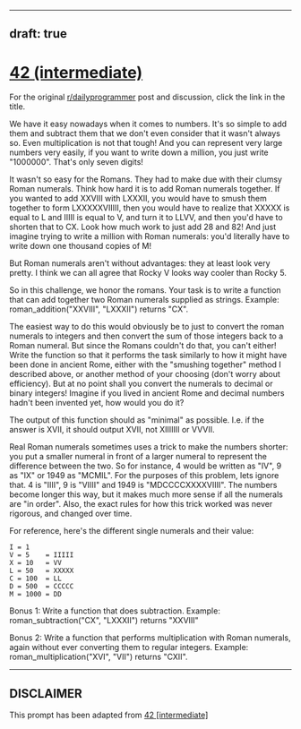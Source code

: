 ---
draft: true
----

# [42 (intermediate)](https://www.reddit.com/r/dailyprogrammer/comments/sobuc/4232012_challenge_42_intermediate/)

For the original [r/dailyprogrammer](https://www.reddit.com/r/dailyprogrammer/) post and discussion, click the link in the title.

We have it easy nowadays when it comes to numbers. It's so simple to add them and subtract them that we don't even consider that it wasn't always so. Even multiplication is not that tough! And you can represent very large numbers very easily, if you want to write down a million, you just write "1000000". That's only seven digits!

It wasn't so easy for the Romans. They had to make due with their clumsy Roman numerals. Think how hard it is to add Roman numerals together. If you wanted to add XXVIII with LXXXII, you would have to smush them together to form LXXXXXVIIIII, then you would have to realize that XXXXX is equal to L and IIIII is equal to V, and turn it to LLVV, and then you'd have to shorten that to CX. Look how much work to just add 28 and 82! And just imagine trying to write a million with Roman numerals: you'd literally have to write down one thousand copies of M!

But Roman numerals aren't without advantages: they at least look very pretty. I think we can all agree that Rocky V looks way cooler than Rocky 5. 

So in this challenge, we honor the romans. Your task is to write a function that can add together two Roman numerals supplied as strings. Example: roman_addition("XXVIII", "LXXXII") returns "CX". 

The easiest way to do this would obviously be to just to convert the roman numerals to integers and then convert the sum of those integers back to a Roman numeral. But since the Romans couldn't do that, you can't either! Write the function so that it performs the task similarly to how it might have been done in ancient Rome, either with the "smushing together" method I described above, or another method of your choosing (don't worry about efficiency). But at no point shall you convert the numerals to decimal or binary integers! Imagine if you lived in ancient Rome and decimal numbers hadn't been invented yet, how would you do it? 

The output of this function should as "minimal" as possible. I.e. if the answer is XVII, it should output XVII, not XIIIIIII or VVVII.

Real Roman numerals sometimes uses a trick to make the numbers shorter: you put a smaller numeral in front of a larger numeral to represent the difference between the two. So for instance, 4 would be written as "IV", 9 as "IX" or 1949 as "MCMIL". For the purposes of this problem, lets ignore that. 4 is "IIII", 9 is "VIIII" and 1949 is "MDCCCCXXXXVIIII". The numbers become longer this way, but it makes much more sense if all the numerals are "in order". Also, the exact rules for how this trick worked was never rigorous, and changed over time.

For reference, here's the different single numerals and their value:


```
I = 1    
V = 5    = IIIII    
X = 10   = VV           
L = 50   = XXXXX        
C = 100  = LL           
D = 500  = CCCCC         
M = 1000 = DD
```
Bonus 1: Write a function that does subtraction. Example: roman_subtraction("CX", "LXXXII") returns "XXVIII"

Bonus 2: Write a function that performs multiplication with Roman numerals, again without ever converting them to regular integers. Example: roman_multiplication("XVI", "VII") returns "CXII". 


----
## **DISCLAIMER**
This prompt has been adapted from [42 [intermediate]](https://www.reddit.com/r/dailyprogrammer/comments/sobuc/4232012_challenge_42_intermediate/
)
